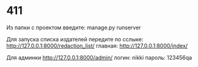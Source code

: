 # 411
 
Из папки с проектом введите: manage.py runserver

Для запуска списка издателей передите по сслыке: http://127.0.0.1:8000/redaction_list/ 
главная: http://127.0.0.1:8000/index/

Для админки http://127.0.0.1:8000/admin/
логин: nikki
пароль: 123456qa
